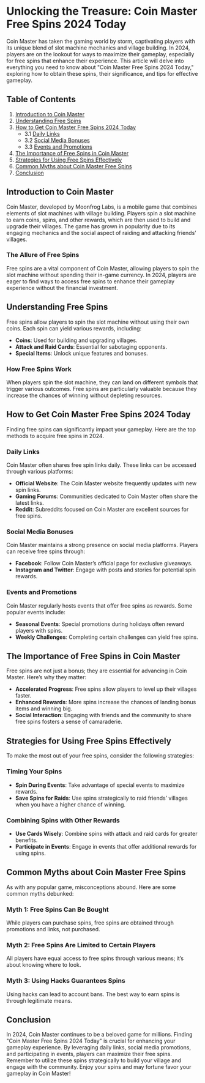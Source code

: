 # Unlocking the Treasure: Coin Master Free Spins 2024 Today

Coin Master has taken the gaming world by storm, captivating players with its unique blend of slot machine mechanics and village building. In 2024, players are on the lookout for ways to maximize their gameplay, especially for free spins that enhance their experience. This article will delve into everything you need to know about "Coin Master Free Spins 2024 Today," exploring how to obtain these spins, their significance, and tips for effective gameplay.

## Table of Contents

1. [Introduction to Coin Master](#introduction-to-coin-master)
2. [Understanding Free Spins](#understanding-free-spins)
3. [How to Get Coin Master Free Spins 2024 Today](#how-to-get-coin-master-free-spins-2024-today)
    - 3.1 [Daily Links](#daily-links)
    - 3.2 [Social Media Bonuses](#social-media-bonuses)
    - 3.3 [Events and Promotions](#events-and-promotions)
4. [The Importance of Free Spins in Coin Master](#the-importance-of-free-spins-in-coin-master)
5. [Strategies for Using Free Spins Effectively](#strategies-for-using-free-spins-effectively)
6. [Common Myths about Coin Master Free Spins](#common-myths-about-coin-master-free-spins)
7. [Conclusion](#conclusion)

## Introduction to Coin Master

Coin Master, developed by Moonfrog Labs, is a mobile game that combines elements of slot machines with village building. Players spin a slot machine to earn coins, spins, and other rewards, which are then used to build and upgrade their villages. The game has grown in popularity due to its engaging mechanics and the social aspect of raiding and attacking friends’ villages.

### The Allure of Free Spins

Free spins are a vital component of Coin Master, allowing players to spin the slot machine without spending their in-game currency. In 2024, players are eager to find ways to access free spins to enhance their gameplay experience without the financial investment.

## Understanding Free Spins

Free spins allow players to spin the slot machine without using their own coins. Each spin can yield various rewards, including:

- **Coins**: Used for building and upgrading villages.
- **Attack and Raid Cards**: Essential for sabotaging opponents.
- **Special Items**: Unlock unique features and bonuses.

### How Free Spins Work

When players spin the slot machine, they can land on different symbols that trigger various outcomes. Free spins are particularly valuable because they increase the chances of winning without depleting resources.

## How to Get Coin Master Free Spins 2024 Today

Finding free spins can significantly impact your gameplay. Here are the top methods to acquire free spins in 2024.

### Daily Links

Coin Master often shares free spin links daily. These links can be accessed through various platforms:

- **Official Website**: The Coin Master website frequently updates with new spin links.
- **Gaming Forums**: Communities dedicated to Coin Master often share the latest links.
- **Reddit**: Subreddits focused on Coin Master are excellent sources for free spins.

### Social Media Bonuses

Coin Master maintains a strong presence on social media platforms. Players can receive free spins through:

- **Facebook**: Follow Coin Master’s official page for exclusive giveaways.
- **Instagram and Twitter**: Engage with posts and stories for potential spin rewards.

### Events and Promotions

Coin Master regularly hosts events that offer free spins as rewards. Some popular events include:

- **Seasonal Events**: Special promotions during holidays often reward players with spins.
- **Weekly Challenges**: Completing certain challenges can yield free spins.

## The Importance of Free Spins in Coin Master

Free spins are not just a bonus; they are essential for advancing in Coin Master. Here’s why they matter:

- **Accelerated Progress**: Free spins allow players to level up their villages faster.
- **Enhanced Rewards**: More spins increase the chances of landing bonus items and winning big.
- **Social Interaction**: Engaging with friends and the community to share free spins fosters a sense of camaraderie.

## Strategies for Using Free Spins Effectively

To make the most out of your free spins, consider the following strategies:

### Timing Your Spins

- **Spin During Events**: Take advantage of special events to maximize rewards.
- **Save Spins for Raids**: Use spins strategically to raid friends’ villages when you have a higher chance of winning.

### Combining Spins with Other Rewards

- **Use Cards Wisely**: Combine spins with attack and raid cards for greater benefits.
- **Participate in Events**: Engage in events that offer additional rewards for using spins.

## Common Myths about Coin Master Free Spins

As with any popular game, misconceptions abound. Here are some common myths debunked:

### Myth 1: Free Spins Can Be Bought

While players can purchase spins, free spins are obtained through promotions and links, not purchased.

### Myth 2: Free Spins Are Limited to Certain Players

All players have equal access to free spins through various means; it’s about knowing where to look.

### Myth 3: Using Hacks Guarantees Spins

Using hacks can lead to account bans. The best way to earn spins is through legitimate means.

## Conclusion

In 2024, Coin Master continues to be a beloved game for millions. Finding "Coin Master Free Spins 2024 Today" is crucial for enhancing your gameplay experience. By leveraging daily links, social media promotions, and participating in events, players can maximize their free spins. Remember to utilize these spins strategically to build your village and engage with the community. Enjoy your spins and may fortune favor your gameplay in Coin Master!
